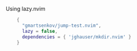 Using lazy.nvim

``` lua
    {
      "gmartsenkov/jump-test.nvim",
      lazy = false,
      dependencies = { 'jghauser/mkdir.nvim' }
    }
```
